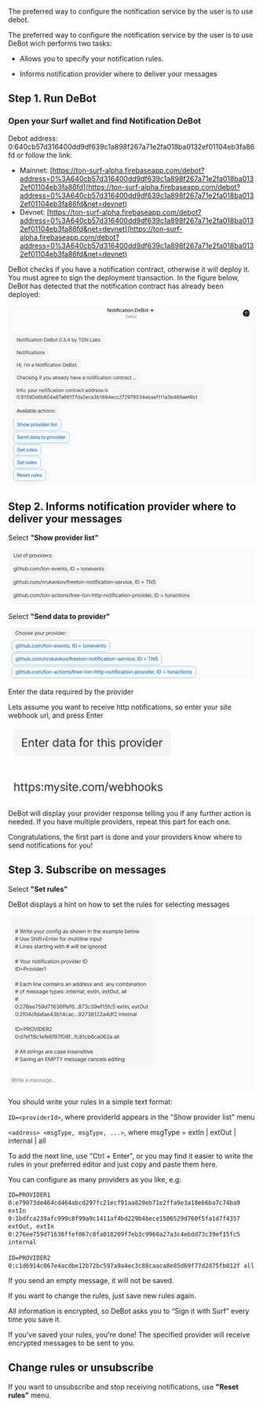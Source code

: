 The preferred way to configure the notification service by the user is to use debot.

The preferred way to configure the notification service by the user is to use DeBot wich performs two tasks:

- Allows you to specify your notification rules.

- Informs notification provider where to deliver your messages 

## Step 1. Run DeBot

### Open your Surf wallet and find Notification DeBot 
Debot address: 0:640cb57d316400dd9df639c1a898f267a71e2fa018ba0132ef01104eb3fa86fd or follow the link:

- Mainnet: [https://ton-surf-alpha.firebaseapp.com/debot?address=0%3A640cb57d316400dd9df639c1a898f267a71e2fa018ba0132ef01104eb3fa86fd](https://ton-surf-alpha.firebaseapp.com/debot?address=0%3A640cb57d316400dd9df639c1a898f267a71e2fa018ba0132ef01104eb3fa86fd&net=devnet)
- Devnet: [https://ton-surf-alpha.firebaseapp.com/debot?address=0%3A640cb57d316400dd9df639c1a898f267a71e2fa018ba0132ef01104eb3fa86fd&net=devnet](https://ton-surf-alpha.firebaseapp.com/debot?address=0%3A640cb57d316400dd9df639c1a898f267a71e2fa018ba0132ef01104eb3fa86fd&net=devnet)

DeBot checks if you have a notification contract, otherwise it will deploy it.  You must agree to sign the deployment transaction. In the figure below, DeBot has detected that the notification contract has already been deployed: 

![Screenshot from 2022-01-12 16-52-15.png](pics/Screenshot_from_2022-01-12_16-52-15.png)

## Step 2. Informs notification provider where to deliver your messages

Select **"Show provider list"**

![Screenshot from 2022-01-12 17-01-44.png](pics/Screenshot_from_2022-01-12_17-01-44.png)

Select **"Send data to provider"**

![Screenshot from 2022-01-12 17-04-35.png](pics/Screenshot_from_2022-01-12_17-04-35.png)

Enter the data required by the provider

Lets assume you want to receive http notifications, so enter your site webhook url, and press Enter

![Screenshot from 2021-09-13 17-02-53.png](pics/Screenshot_from_2021-09-13_17-02-53.png)

DeBot will display your provider response telling you if any further action is needed.
If you have multiple providers, repeat this part for each one.

Congratulations, the first part is done and your providers know where to send notifications for you!

## Step 3. Subscribe on messages

Select **"Set rules"**

DeBot displays a hint on how to set the rules for selecting messages

![Screenshot from 2022-01-12 17-11-17.png](pics/Screenshot_from_2022-01-12_17-11-17.png)

You should write your rules in a simple text format:

`ID=<providerId>`,  where providerId appears in the "Show provider list" menu

`<address> <msgType, msgType, ...>`, where msgType = extIn | extOut | internal | all

To add the next line, use "Ctrl + Enter", or you may find it easier to write the rules in your preferred editor and just copy and paste them here.

You can configure as many providers as you like, e.g:

```
ID=PROVIDER1
0:e79073de464cd464abcd297fc21ecf91aa829eb71e2ffa9e3a18e66ba7c74ba9 extIn	
0:1bdfca239afc999c8f99a9c1411af4bd229b4bece1506529d760f5fa1d7f4357 extOut, extIn
0:276ee759d71636ffef067c8fa018209f7eb3c9960a27a3c4ebdd73c39ef15fc5 internal	

ID=PROVIDER2
0:c1d6914c067e4acdbe12b72bc597a9a4ec3c88caaca8e85d69f77d2d75fb012f all
```

If you send an empty message, it will not be saved. 

If you want to change the rules, just save new rules again. 

All information is encrypted, so DeBot asks you to “Sign it with Surf” every time you save it.

If you've saved your rules, you're done! The specified provider will receive encrypted messages to be sent to you.

## Change rules or unsubscribe

If you want to unsubscribe and stop receiving notifications, use **"Reset rules"** menu.
